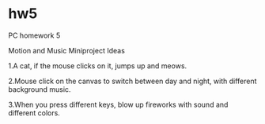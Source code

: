 # hw5
PC homework 5

Motion and Music Miniproject Ideas


1.A cat, if the mouse clicks on it, jumps up and meows.

2.Mouse click on the canvas to switch between day and night, with different background music.

3.When you press different keys, blow up fireworks with sound and different colors.
